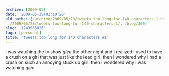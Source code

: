 ```yaml
---
archive: [2009-05]
date: '2009-05-29T02:10:26'
old_paths: [/archive/2009/05/28/tweets-too-long-for-140-characters-1.html, /wp/2009/05/28/tweets-too-long-for-140-characters-1/,
  /2009/05/28/tweets-too-long-for-140-characters-1/, /blog/300]
slug: '1243563026'
tags: [personal]
title: 'tweets too long for 140 characters #1'
---
```


i was watching the tv show _glee_ the other night and i realized i used to
have a crush on a girl that was just like the lead girl. then i wondered
why i had a crush on such an annoying stuck up girl. then i wondered why
i was watching _glee_.

